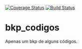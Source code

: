 [![Coverage Status](https://coveralls.io/repos/sipmann/bkp_codigos/badge.svg?branch=master&service=github)](https://coveralls.io/github/sipmann/bkp_codigos?branch=master)
[![Build Status](https://travis-ci.org/sipmann/bkp_codigos.svg?branch=master)](https://travis-ci.org/sipmann/bkp_codigos)

# bkp_codigos
Apenas um bkp de alguns códigos.

